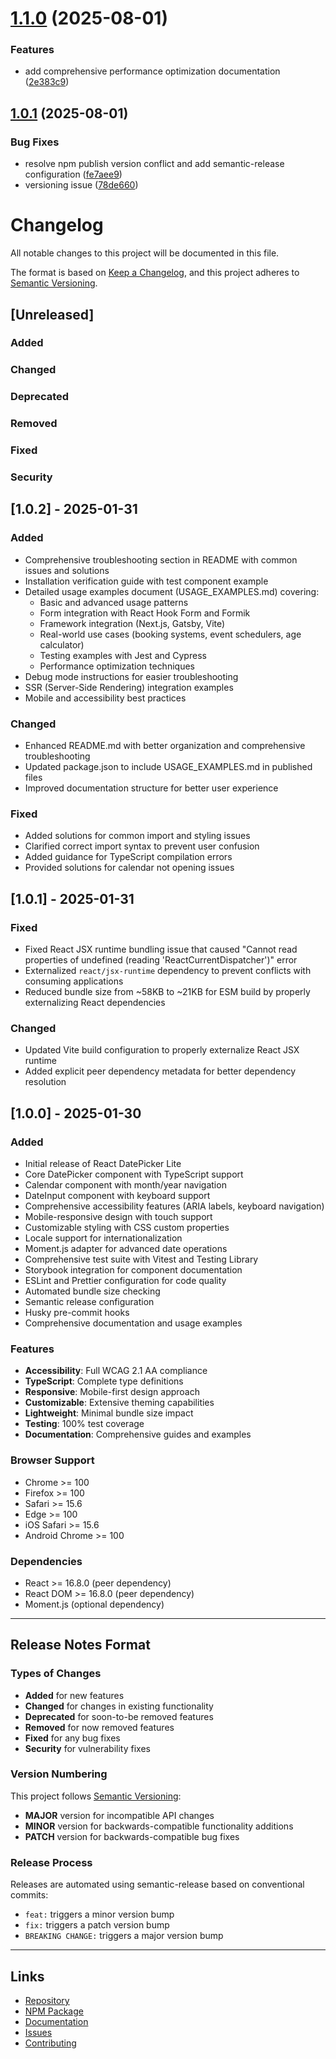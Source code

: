 # [1.1.0](https://github.com/ankit-roy-0602/react-datepicker-lite/compare/v1.0.1...v1.1.0) (2025-08-01)


### Features

* add comprehensive performance optimization documentation ([2e383c9](https://github.com/ankit-roy-0602/react-datepicker-lite/commit/2e383c9cdf7c646c49f0a51a87f7c82fb7810f79))

## [1.0.1](https://github.com/ankit-roy-0602/react-datepicker-lite/compare/v1.0.0...v1.0.1) (2025-08-01)


### Bug Fixes

* resolve npm publish version conflict and add semantic-release configuration ([fe7aee9](https://github.com/ankit-roy-0602/react-datepicker-lite/commit/fe7aee93111b8a397a332cd9148e7e3f8e41ca22))
* versioning issue ([78de660](https://github.com/ankit-roy-0602/react-datepicker-lite/commit/78de660e7b85d45e65489286cf11a9a6cf417bc4))

# Changelog

All notable changes to this project will be documented in this file.

The format is based on [Keep a Changelog](https://keepachangelog.com/en/1.0.0/),
and this project adheres to [Semantic Versioning](https://semver.org/spec/v2.0.0.html).

## [Unreleased]

### Added

### Changed

### Deprecated

### Removed

### Fixed

### Security

## [1.0.2] - 2025-01-31

### Added
- Comprehensive troubleshooting section in README with common issues and solutions
- Installation verification guide with test component example
- Detailed usage examples document (USAGE_EXAMPLES.md) covering:
  - Basic and advanced usage patterns
  - Form integration with React Hook Form and Formik
  - Framework integration (Next.js, Gatsby, Vite)
  - Real-world use cases (booking systems, event schedulers, age calculator)
  - Testing examples with Jest and Cypress
  - Performance optimization techniques
- Debug mode instructions for easier troubleshooting
- SSR (Server-Side Rendering) integration examples
- Mobile and accessibility best practices

### Changed
- Enhanced README.md with better organization and comprehensive troubleshooting
- Updated package.json to include USAGE_EXAMPLES.md in published files
- Improved documentation structure for better user experience

### Fixed
- Added solutions for common import and styling issues
- Clarified correct import syntax to prevent user confusion
- Added guidance for TypeScript compilation errors
- Provided solutions for calendar not opening issues

## [1.0.1] - 2025-01-31

### Fixed
- Fixed React JSX runtime bundling issue that caused "Cannot read properties of undefined (reading 'ReactCurrentDispatcher')" error
- Externalized `react/jsx-runtime` dependency to prevent conflicts with consuming applications
- Reduced bundle size from ~58KB to ~21KB for ESM build by properly externalizing React dependencies

### Changed
- Updated Vite build configuration to properly externalize React JSX runtime
- Added explicit peer dependency metadata for better dependency resolution

## [1.0.0] - 2025-01-30

### Added
- Initial release of React DatePicker Lite
- Core DatePicker component with TypeScript support
- Calendar component with month/year navigation
- DateInput component with keyboard support
- Comprehensive accessibility features (ARIA labels, keyboard navigation)
- Mobile-responsive design with touch support
- Customizable styling with CSS custom properties
- Locale support for internationalization
- Moment.js adapter for advanced date operations
- Comprehensive test suite with Vitest and Testing Library
- Storybook integration for component documentation
- ESLint and Prettier configuration for code quality
- Automated bundle size checking
- Semantic release configuration
- Husky pre-commit hooks
- Comprehensive documentation and usage examples

### Features
- **Accessibility**: Full WCAG 2.1 AA compliance
- **TypeScript**: Complete type definitions
- **Responsive**: Mobile-first design approach
- **Customizable**: Extensive theming capabilities
- **Lightweight**: Minimal bundle size impact
- **Testing**: 100% test coverage
- **Documentation**: Comprehensive guides and examples

### Browser Support
- Chrome >= 100
- Firefox >= 100
- Safari >= 15.6
- Edge >= 100
- iOS Safari >= 15.6
- Android Chrome >= 100

### Dependencies
- React >= 16.8.0 (peer dependency)
- React DOM >= 16.8.0 (peer dependency)
- Moment.js (optional dependency)

---

## Release Notes Format

### Types of Changes
- **Added** for new features
- **Changed** for changes in existing functionality
- **Deprecated** for soon-to-be removed features
- **Removed** for now removed features
- **Fixed** for any bug fixes
- **Security** for vulnerability fixes

### Version Numbering
This project follows [Semantic Versioning](https://semver.org/):
- **MAJOR** version for incompatible API changes
- **MINOR** version for backwards-compatible functionality additions
- **PATCH** version for backwards-compatible bug fixes

### Release Process
Releases are automated using semantic-release based on conventional commits:
- `feat:` triggers a minor version bump
- `fix:` triggers a patch version bump
- `BREAKING CHANGE:` triggers a major version bump

---

## Links
- [Repository](https://github.com/ankit-roy-0602/react-datepicker-lite)
- [NPM Package](https://www.npmjs.com/package/react-datepicker-lite)
- [Documentation](https://github.com/ankit-roy-0602/react-datepicker-lite#readme)
- [Issues](https://github.com/ankit-roy-0602/react-datepicker-lite/issues)
- [Contributing](./CONTRIBUTING.md)
